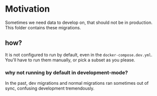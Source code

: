 # Motivation
Sometimes we need data to develop on, that should not be in production.
This folder contains these migrations.
## how?
It is not configured to run by default, even in the `docker-compose.dev.yml`.
You'll have to run them manually, or pick a subset as you please.
### why not running by default in development-mode?
In the past, dev migrations and normal migrations ran sometimes out of sync, confusing development tremendously.
